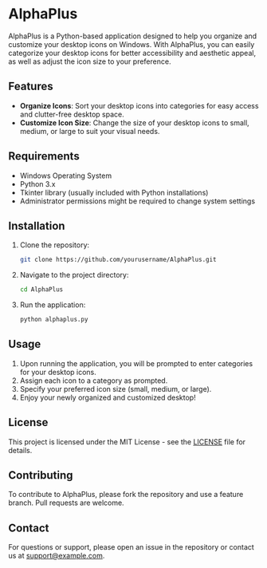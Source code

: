 # AlphaPlus

AlphaPlus is a Python-based application designed to help you organize and customize your desktop icons on Windows. With AlphaPlus, you can easily categorize your desktop icons for better accessibility and aesthetic appeal, as well as adjust the icon size to your preference.

## Features

- **Organize Icons**: Sort your desktop icons into categories for easy access and clutter-free desktop space.
- **Customize Icon Size**: Change the size of your desktop icons to small, medium, or large to suit your visual needs.

## Requirements

- Windows Operating System
- Python 3.x
- Tkinter library (usually included with Python installations)
- Administrator permissions might be required to change system settings

## Installation

1. Clone the repository:

    ```bash
    git clone https://github.com/yourusername/AlphaPlus.git
    ```

2. Navigate to the project directory:

    ```bash
    cd AlphaPlus
    ```

3. Run the application:

    ```bash
    python alphaplus.py
    ```

## Usage

1. Upon running the application, you will be prompted to enter categories for your desktop icons.
2. Assign each icon to a category as prompted.
3. Specify your preferred icon size (small, medium, or large).
4. Enjoy your newly organized and customized desktop!

## License

This project is licensed under the MIT License - see the [LICENSE](LICENSE) file for details.

## Contributing

To contribute to AlphaPlus, please fork the repository and use a feature branch. Pull requests are welcome.

## Contact

For questions or support, please open an issue in the repository or contact us at support@example.com.